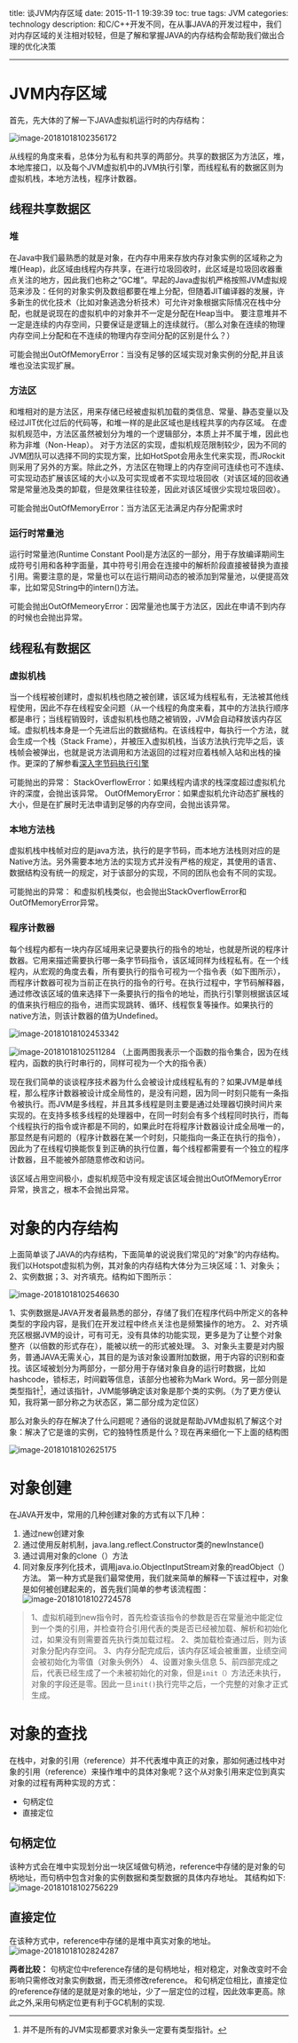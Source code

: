 title: 谈JVM内存区域
date: 2015-11-1 19:39:39
toc: true
tags: JVM
categories: technology
description: 和C/C++开发不同，在从事JAVA的开发过程中，我们对内存区域的关注相对较轻，但是了解和掌握JAVA的内存结构会帮助我们做出合理的优化决策

------

# JVM内存区域

首先，先大体的了解一下JAVA虚拟机运行时的内存结构：

![image-20181018102356172](https://i.imgur.com/e5ApSVW.png)

从线程的角度来看，总体分为私有和共享的两部分。共享的数据区为方法区，堆，本地库接口，以及每个JVM虚拟机中的JVM执行引擎，而线程私有的数据区则为虚拟机栈，本地方法栈，程序计数器。


## 线程共享数据区

### 堆
在Java中我们最熟悉的就是对象，在内存中用来存放内存对象实例的区域称之为堆(Heap)，此区域由线程内存共享，在进行垃圾回收时，此区域是垃圾回收器重点关注的地方，因此我们也称之“GC堆”。早起的Java虚拟机严格按照JVM虚拟规范来涉及：任何的对象实例及数组都要在堆上分配，但随着JIT编译器的发展，许多新生的优化技术（比如对象逃逸分析技术）可允许对象根据实际情况在栈中分配，也就是说现在的虚拟机中的对象并不一定是分配在Heap当中。
要注意堆并不一定是连续的内存空间，只要保证是逻辑上的连续就行。（那么对象在连续的物理内存空间上分配和在不连续的物理内存空间分配的区别是什么？）

可能会抛出OutOfMemoryError：当没有足够的区域实现对象实例的分配,并且该堆也没法实现扩展。

### 方法区
和堆相对的是方法区，用来存储已经被虚拟机加载的类信息、常量、静态变量以及经过JIT优化过后的代码等，和堆一样的是此区域也是线程共享的内存区域。
在虚拟机规范中，方法区虽然被划分为堆的一个逻辑部分，本质上并不属于堆，因此也称为非堆（Non-Heap）。
对于方法区的实现，虚拟机规范限制较少，因为不同的JVM团队可以选择不同的实现方案，比如HotSpot会用永生代来实现，而JRockit则采用了另外的方案。除此之外，方法区在物理上的内存空间可连续也可不连续、可实现动态扩展该区域的大小以及可实现或者不实现垃圾回收（对该区域的回收通常是常量池及类的卸载，但是效果往往较差，因此对该区域很少实现垃圾回收）。

可能会抛出OutOfMemoryError：当方法区无法满足内存分配需求时

### 运行时常量池
运行时常量池(Runtime Constant Pool)是方法区的一部分，用于存放编译期间生成符号引用和各种字面量，其中符号引用会在连接中的解析阶段直接被替换为直接引用。需要注意的是，常量也可以在运行期间动态的被添加到常量池，以便提高效率，比如常见String中的intern()方法。

可能会抛出OutOfMemeoryError：因常量池也属于方法区，因此在申请不到内存的时候也会抛出异常。

## 线程私有数据区

### 虚拟机栈
当一个线程被创建时，虚拟机栈也随之被创建，该区域为线程私有，无法被其他线程使用，因此不存在线程安全问题（从一个线程的角度来看，其中的方法执行顺序都是串行；当线程销毁时，该虚拟机栈也随之被销毁，JVM会自动释放该内存区域。虚拟机栈本身是一个先进后出的数据结构。在该线程中，每执行一个方法，就会生成一个栈（Stack Frame），并被压入虚拟机栈，当该方法执行完毕之后，该栈帧会被弹出，也就是说方法调用和方法返回的过程对应着栈帧入站和出栈的操作。更深的了解参看[深入字节码执行引擎][2]

可能抛出的异常：
StackOverflowError：如果线程内请求的栈深度超过虚拟机允许的深度，会抛出该异常。
OutOfMemoryError：如果虚拟机允许动态扩展栈的大小，但是在扩展时无法申请到足够的内存空间，会抛出该异常。

### 本地方法栈
虚拟机栈中栈帧对应的是java方法，执行的是字节码，而本地方法栈则对应的是Native方法。另外需要本地方法的实现方式并没有严格的规定，其使用的语言、数据结构没有统一的规定，对于该部分的实现，不同的团队也会有不同的实现。

可能抛出的异常：
和虚拟机栈类似，也会抛出StackOverflowError和OutOfMemoryError异常。

### 程序计数器
每个线程内都有一块内存区域用来记录要执行的指令的地址，也就是所说的程序计数器。它用来描述需要执行哪一条字节码指令，该区域同样为线程私有。在一个线程内，从宏观的角度去看，所有要执行的指令可视为一个指令表（如下图所示），而程序计数器可视为当前正在执行的指令的行号。在执行过程中，字节码解释器，通过修改该区域的值来选择下一条要执行的指令的地址，而执行引擎则根据该区域的值来执行相应的指令，进而实现跳转、循环、线程恢复等操作。如果执行的native方法，则该计数器的值为Undefined。

![image-20181018102453342](https://i.imgur.com/28wtn8t.png)

![image-20181018102511284](https://i.imgur.com/5AkRoKk.png)
（上面两图我表示一个函数的指令集合，因为在线程内，函数的执行时串行的，同样可视为一个大的指令表）

现在我们简单的谈谈程序技术器为什么会被设计成线程私有的？如果JVM是单线程，那么程序计数器被设计成全局性的，是没有问题，因为同一时刻只能有一条指令被执行。而JVM是多线程，并且其多线程是则主要是通过处理器切换时间片来实现的。在支持多核多线程的处理器中，在同一时刻会有多个线程同时执行，而每个线程执行的指令或许都是不同的，如果此时在将程序计数器设计成全局唯一的，那显然是有问题的（程序计数器在某一个时刻，只能指向一条正在执行的指令），因此为了在线程切换能恢复到正确的执行位置，每个线程都需要有一个独立的程序计数器，且不能被外部随意修改和访问。

该区域占用空间极小，虚拟机规范中没有规定该区域会抛出OutOfMemoryError异常，换言之，根本不会抛出异常。

# 对象的内存结构

上面简单谈了JAVA的内存结构，下面简单的说说我们常见的“对象”的内存结构。我们以Hotspot虚拟机为例，其对象的内存结构大体分为三块区域：1、对象头；2、实例数据；3、对齐填充。结构如下图所示：

![image-20181018102546630](https://i.imgur.com/Yz63X7S.png)

1、实例数据是JAVA开发者最熟悉的部分，存储了我们在程序代码中所定义的各种类型的字段内容，是我们在开发过程中终点关注也是频繁操作的地方。
2、对齐填充区根据JVM的设计，可有可无，没有具体的功能实现，更多是为了让整个对象整齐（以倍数的形式存在），能被以统一的形式被处理。
3、对象头主要是对内服务，普通JAVA无需关心，其目的是为该对象设置附加数据，用于内容的识别和查找。该区域被划分为两部分，一部分用于存储对象自身的运行时数据，比如hashcode，锁标志，时间戳等信息，该部分也被称为Mark Word。另一部分则是类型指针[^1]，通过该指针，JVM能够确定该对象是那个类的实例。（为了更方便认知，我将第一部分称之为状态区，第二部分成为定位区）

那么对象头的存在解决了什么问题呢？通俗的说就是帮助JVM虚拟机了解这个对象：解决了它是谁的实例，它的独特性质是什么？现在再来细化一下上面的结构图

![image-20181018102625175](https://i.imgur.com/AFLCfLf.png)

# 对象创建

在JAVA开发中，常用的几种创建对象的方式有以下几种：
 1. 通过new创建对象
 2. 通过使用反射机制，java.lang.reflect.Constructor类的newInstance()
 3. 通过调用对象的clone（）方法
 4. 同对象反序列化技术，调用java.io.ObjectInputStream对象的readObject（）方法。
第一种方式是我们最常使用，我们就来简单的解释一下该过程中，对象是如何被创建起来的，首先我们简单的参考该流程图：
![image-20181018102724578](https://i.imgur.com/SYh3rUZ.png)

> 1、虚拟机碰到new指令时，首先检查该指令的参数是否在常量池中能定位到一个类的引用，并检查符合引用代表的类是否已经被加载、解析和初始化过，如果没有则需要首先执行类加载过程。
> 2、类加载检查通过后，则为该对象分配内存空间。 
> 3、内存分配完成后，该内存区域会被重置，业绩空间会被初始化为零值（对象头例外）
> 4、设置对象头信息
> 5、前四部完成之后，代表已经生成了一个未被初始化的对象，但是`init（）`方法还未执行，对象的字段还是零。因此一旦`init()`执行完毕之后，一个完整的对象才正式生成。

# 对象的查找

在栈中，对象的引用（reference）并不代表堆中真正的对象，那如何通过栈中对象的引用（reference）来操作堆中的具体对象呢？这个从对象引用来定位到真实对象的过程有两种实现的方式：

- 句柄定位
- 直接定位

## 句柄定位
该种方式会在堆中实现划分出一块区域做句柄池，reference中存储的是对象的句柄地址，而句柄中包含对象的实例数据和类型数据的具体内存地址。
其结构如下:![image-20181018102756229](https://i.imgur.com/8sznEsP.png)

## 直接定位
在该种方式中，reference中存储的是堆中真实对象的地址。
![image-20181018102824287](https://i.imgur.com/HGQ16bp.png)

**两者比较：**
句柄定位中reference存储的是句柄地址，相对稳定，对象改变时不会影响只需修改对象实例数据，而无须修改reference。
和句柄定位相比，直接定位的reference存储的是就是对象的地址，少了一层定位的过程，因此效率更高。除此之外,采用句柄定位更有利于GC机制的实现.

[^1]: 并不是所有的JVM实现都要求对象头一定要有类型指针。

[2]: http://blog.csdn.net/dd864140130/article/details/49515403

